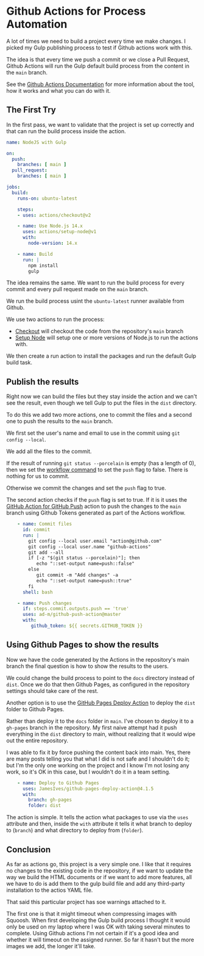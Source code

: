 # Github Actions for Process Automation

A lot of times we need to build a project every time we make changes. I picked my Gulp publishing process to test if Github actions work with this.

The idea is that every time we push a commit or we close a Pull Request, Github Actions will run the Gulp default build process from the content in the `main` branch.

See the [Github Actions Documentation](https://docs.github.com/en/actions) for more information about the tool, how it works and what you can do with it.

## The First Try

In the first pass, we want to validate that the project is set up correctly and that can run the build process inside the action.

```yaml
name: NodeJS with Gulp

on:
  push:
    branches: [ main ]
  pull_request:
    branches: [ main ]

jobs:
  build:
    runs-on: ubuntu-latest

    steps:
    - uses: actions/checkout@v2

    - name: Use Node.js 14.x
      uses: actions/setup-node@v1
      with: 
        node-version: 14.x 

    - name: Build
      run: |
        npm install
        gulp
```

The idea remains the same. We want to run the build process for every commit and every pull request made on the `main` branch.

We run the build process usint the `ubuntu-latest` runner available from Github.

We use two actions to run the process:

* [Checkout](https://github.com/actions/checkout) will checkout the code from the repository's `main` branch
* [Setup Node](https://github.com/actions/setup-node) will setup one or more versions of Node.js to run the actions with.

We then create a run action to install the packages and run the default Gulp build task.

## Publish the results

Right now we can build the files but they stay inside the action and we can't see the result, even though we tell Gulp to put the files in the `dist` directory.

To do this we add two  more actions, one to commit the files and a second one to push the results to the `main` branch.

We first set the user's name and email to use in the commit using `git config --local`.

We add all the files to the commit.

If the result of running `git status --porcelain` is empty (has a length of 0), then we set the [workflow command](https://docs.github.com/en/actions/reference/workflow-commands-for-github-actions) to set the `push` flag to false. There is nothing for us to commit.

Otherwise we commit the changes and set the `push` flag to true.

The second action checks if the `push` flag is set to true. If it is it uses the [GitHub Action for GitHub Push](https://github.com/ad-m/github-push-action) action to push the changes to the `main` branch using Github Tokens generated as part of the Actions workflow.

```yaml
    - name: Commit files
      id: commit
      run: |
        git config --local user.email "action@github.com"
        git config --local user.name "github-actions"
        git add --all
        if [-z "$(git status --porcelain)"]; then
           echo "::set-output name=push::false"
        else
           git commit -m "Add changes" -a
           echo "::set-output name=push::true"
        fi
      shell: bash

    - name: Push changes
      if: steps.commit.outputs.push == 'true'
      uses: ad-m/github-push-action@master
      with:
         github_token: ${{ secrets.GITHUB_TOKEN }}
```

## Using Github Pages to show the results

Now we have the code generated by the Actions in the repository's main branch the final question is how to show the results to the users.

We could change the build process to point to the `docs` directory instead of `dist`. Once we do that then Github Pages, as configured in the repository settings should take care of the rest.

Another option is to use the [GitHub Pages Deploy Action](https://github.com/JamesIves/github-pages-deploy-action) to deploy the `dist` folder to Github Pages.

Rather than deploy it to the `docs` folder in `main`. I've chosen to deploy it to a `gh-pages` branch in the repository. My first naive attempt had it push everything in the `dist` directory to main, without realizing that it would wipe out the entire repository.

I was able to fix it by force pushing the content back into main. Yes, there are many posts telling you that what I did is not safe and I shouldn't do it; but I'm the only one working on the project and I know I'm not losing any work, so it's OK in this case, but I wouldn't do it in a team setting.

```yaml
    - name: Deploy to Github Pages
      uses: JamesIves/github-pages-deploy-action@4.1.5
      with:
        branch: gh-pages
        folder: dist
```

The action is simple. It tells the action what packages to use via the `uses` attribute and then, inside the `with` attribute it tells it what branch to deploy to (`branch`) and what directory to deploy from (`folder`).

## Conclusion

As far as actions go, this project is a very simple one. I like that it requires no changes to the existing code in the repository, if we want to update the way we build the HTML documents or if we want to add more features, all we have to do is add them to the gulp build file and add any third-party installation to the actios YAML file.

That said this particular project has soe warnings attached to it.

The first one is that it might timeout when compressing images with Squoosh. When first developing the Gulp build process I thought it would only be used on my laptop where I was OK with taking several minutes to complete. Using Github actions I'm not certain if it's a good idea and whether it will timeout on the assigned runner. So far it hasn't but the more images we add, the longer it'll take.
